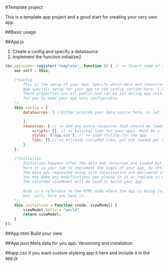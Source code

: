 #Template project

This is a template app project and a good start for creating your very own app.

##Basic usage

##App.js
1. Create a config and specify a datasource
2. Implement the function initialize()

```javascript
lbs.apploader.register('template', function () { // <= Insert name of app here
    var self = this;

    /*Config
        This is the setup of your app. Specify which data and resources that should loaded to set the enviroment of your app.
        App specific setup for your app to the config section here, i.e config.yourpropertiy:'foo'
        These properties are all public and can be set during app initalization. This makes a great way
        for you to make your app very configurable.
    */
    this.config = {
        dataSources: [ //Either provide your data source here, or let the user of your app supply it

        ],
        resources: { // <= Add any extra resources that should be loadad. The paths are realtive your app folder, exept libs which are loaded from system/js/
            scripts: [], // <= External libs for your apps. Must be a file
            styles: ['app.css'], // <= Load styling for the app.
            libs: [] // <= Allready included libs, put not loaded per default. Example json2xml.js
        }
    },

    /*Initialize
        Initialize happens after the data and recources are loaded but before the view is rendered.
        Here it is your job to implement the logic of your app, by attaching data and functions to 'viewModel' and then returning it
        The data you requested along with localization are delivered in the variable viewModel.
        You may make any modifications you please to it or replace is with a entirely new one before returning it.
        The returned viewModel will be used to build your app.
        
        Node is a reference to the HTML-node where the app is being initalized form. Frankly we do not know when you'll ever need it,
        but, well, here you have it.
    */
    this.initialize = function (node, viewModel) {
        viewModel.hello = "world"
        return viewModel;
    }
});

```

##App.html
Build your view

##App.json
Meta data for you app. Versioning and installation

##app.css
if you want custom styleing app it here and include it in the app.js

